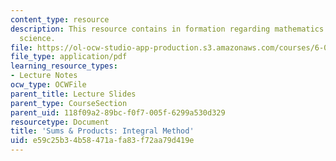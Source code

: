 ```yaml
---
content_type: resource
description: This resource contains in formation regarding mathematics for computer
  science.
file: https://ol-ocw-studio-app-production.s3.amazonaws.com/courses/6-042j-mathematics-for-computer-science-spring-2015/e59c25b34b58471afa83f72aa79d419e_MIT6_042JS16_IntegralMeth.pdf
file_type: application/pdf
learning_resource_types:
- Lecture Notes
ocw_type: OCWFile
parent_title: Lecture Slides
parent_type: CourseSection
parent_uid: 118f09a2-89bc-f0f7-005f-6299a530d329
resourcetype: Document
title: 'Sums & Products: Integral Method'
uid: e59c25b3-4b58-471a-fa83-f72aa79d419e
---
```


